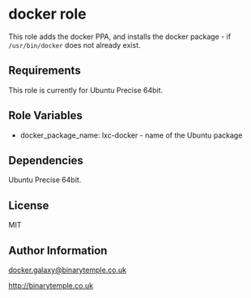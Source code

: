 docker role
===========

This role adds the docker PPA, and installs the docker package - if 
`/usr/bin/docker` does not already exist.

Requirements
------------

This role is currently for Ubuntu Precise 64bit.

Role Variables
--------------

* docker_package_name: lxc-docker - name of the Ubuntu package

Dependencies
------------

Ubuntu Precise 64bit.

License
-------

MIT

Author Information
------------------

docker.galaxy@binarytemple.co.uk 

http://binarytemple.co.uk 
